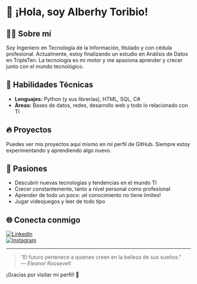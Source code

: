 # 👋 ¡Hola, soy Alberhy Toribio!

## 👨‍💻 Sobre mí

Soy Ingeniero en Tecnología de la Información, titulado y con cédula profesional. Actualmente, estoy finalizando un estudio en Análisis de Datos en TripleTen. La tecnología es mi motor y me apasiona aprender y crecer junto con el mundo tecnológico.

## 🚀 Habilidades Técnicas

- **Lenguajes:** Python (y sus librerías), HTML, SQL, C#
- **Áreas:** Bases de datos, redes, desarrollo web y todo lo relacionado con TI

## 🔥 Proyectos

Puedes ver mis proyectos aquí mismo en mi perfil de GitHub. Siempre estoy experimentando y aprendiendo algo nuevo.

## 🌱 Pasiones

- Descubrir nuevas tecnologías y tendencias en el mundo TI
- Crecer constantemente, tanto a nivel personal como profesional
- Aprender de todo un poco: ¡el conocimiento no tiene límites!
- Jugar videojuegos y leer de todo tipo

## 🌐 Conecta conmigo

[![LinkedIn](https://img.shields.io/badge/LinkedIn-blue?logo=linkedin&logoColor=white&style=for-the-badge)](https://www.linkedin.com/in/alberhy)  
[![Instagram](https://img.shields.io/badge/Instagram-E4405F?logo=instagram&logoColor=white&style=for-the-badge)](https://www.instagram.com/thoribiod_?utm_source=ig_web_button_share_sheet&igsh=aHNobDQweDE2dWx0)

---

> “El futuro pertenece a quienes creen en la belleza de sus sueños.”  
> _— Eleanor Roosevelt_

¡Gracias por visitar mi perfil! 🚀
